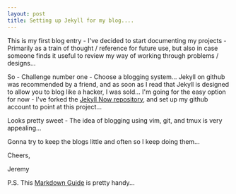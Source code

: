 ```yaml
---
layout: post
title: Setting up Jekyll for my blog....
---
```


This is my first blog entry - I've decided to start documenting my projects - Primarily as a train of thought / reference for future use, but also in case someone finds it useful to review my way of working through problems / designs...

So - Challenge number one - Choose a blogging system... Jekyll on github was recommended by a friend, and as soon as I read that Jekyll is designed to allow you to blog like a hacker, I was sold... I'm going for the easy option for now - I've forked the [Jekyll Now repository](https://github.com/barryclark/jekyll-now), and set up my github account to point at this project...

Looks pretty sweet - The idea of blogging using vim, git, and tmux is very appealing...

Gonna try to keep the blogs little and often so I keep doing them...

Cheers,

Jeremy

P.S. This [Markdown Guide](https://github.com/adam-p/markdown-here/wiki/Markdown-Cheatsheet) is pretty handy...



